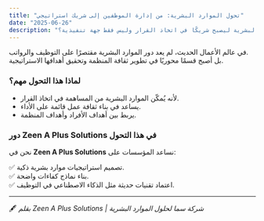 ```yaml
---
title: "تحول الموارد البشرية: من إدارة الموظفين إلى شريك استراتيجي"
date: "2025-06-26"
description: "كيف يمكن للمنظمات أن تطور دور قسم الموارد البشرية ليصبح شريكًا في اتخاذ القرار وليس فقط جهة تنفيذية؟"
---
```


في عالم الأعمال الحديث، لم يعد دور الموارد البشرية مقتصرًا على التوظيف والرواتب.  
بل أصبح قسمًا محوريًا في تطوير ثقافة المنظمة وتحقيق أهدافها الاستراتيجية.

### لماذا هذا التحول مهم؟

- لأنه يُمكّن الموارد البشرية من المساهمة في اتخاذ القرار.
- يساعد في بناء ثقافة عمل قائمة على الأداء.
- يربط بين أهداف الأفراد وأهداف المنظمة.

### دور Zeen A Plus Solutions في هذا التحول

نحن في **Zeen A Plus Solutions** نساعد المؤسسات على:

✅ تصميم استراتيجيات موارد بشرية ذكية.  
✅ بناء نماذج كفاءات واضحة.  
✅ اعتماد تقنيات حديثة مثل الذكاء الاصطناعي في التوظيف.

---

🖋 *بقلم Zeen A Plus Solutions | شركة سما لحلول الموارد البشرية*
